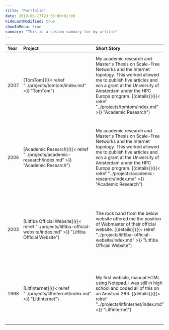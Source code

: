 ```yaml
---
title: "Portfolio"
date: 2019-06-17T23:53:00+01:00
hideLastModified: true
showInMenu: true
summary: "This is a custom summary for my article"
---
```


| Year | Project | Short Story | Screenshot |
| :--- | :---- | :----- | :----- |
| 2007 | [TomTom]({{< relref "../projects/tomtom/index.md" >}} "TomTom") | My academic research and Master's Thesis on Scale-Free Networks and the Internet topology. This worked allowed me to publish five articles and win a grant at the University of Amsterdam under the HPC Europa program. [(details)]({{< relref "../projects/tomtom/index.md" >}} "Academic Research") | [![Academic Research](go1000-400.jpg)]({{< relref "../projects/tomtom/index.md" >}} "TomTom") |
| 2006 | [Academic Research]({{< relref "../projects/academic-research/index.md" >}} "Academic Research") | My academic research and Master's Thesis on Scale-Free Networks and the Internet topology. This worked allowed me to publish five articles and win a grant at the University of Amsterdam under the HPC Europa program. [(details)]({{< relref "../projects/academic-research/index.md" >}} "Academic Research") | [![Academic Research](scale-free-network-example-400.png)]({{< relref "../projects/academic-research/index.md" >}} "Academic Research") |
| 2003 | [Litfiba Official Website]({{< relref "../projects/litfiba-official-website/index.md" >}} "Litfiba Official Website") | The rock band from the below website offered me the position of Webmaster of their official website. [(details)]({{< relref "../projects/litfiba-official-website/index.md" >}} "Litfiba Official Website") | [![Litfiba Official Website](litfibamx-laband-2020-400.png)]({{< relref "../projects/litfiba-official-website/index.md" >}} "Litfiba Official Website") | 
| 1998 | [Litfinternet]({{< relref "../projects/litfinternet/index.md" >}} "Litfinternet") | My first website, manual HTML using Notepad. I was still in high school and coded all of this on an Amstrad 286. [(details)]({{< relref "../projects/litfinternet/index.md" >}} "Litfinternet") | [![Litfinternet](litfinternet-home-2020-400.png)]({{< relref "../projects/litfinternet/index.md" >}} "Litfinternet") |

 


